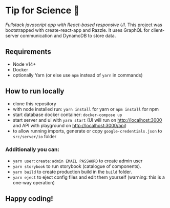# Tip for Science 🎯

_Fullstack javascript app with React-based responsive UI._
This project was bootstrapped with create-react-app and Razzle.
It uses GraphQL for client-server communication and DynamoDB to store data.

## Requirements

- Node v14+
- Docker
- optionally Yarn (or else use `npm` instead of `yarn` in commands)

## How to run locally

- clone this repository
- with node installed run: `yarn install` for yarn or `npm install` for npm
- start database docker container: `docker-compose up`
- start server and ui with `yarn start` (UI will run on [http://localhost:3000](http://localhost:3000) and API with playground on [http://localhost:3000/api](http://localhost:3000/api))
- to allow running imports, generate or copy `google-credentials.json` to `src/server/io` folder

### Additionally you can:

- `yarn user:create:admin EMAIL PASSWORD` to create admin user
- `yarn storybook` to run storybook (catalogue of components).
- `yarn build` to create production build in the `build` folder.
- `yarn eject` to eject config files and edit them yourself (warning: this is a one-way operation)

## Happy coding!
